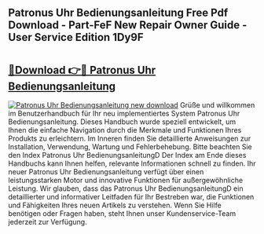 ## Patronus Uhr Bedienungsanleitung Free Pdf Download - Part-FeF New Repair Owner Guide - User Service Edition 1Dy9F

# <h2><a href="http://df5851h.blite.top/?on=Patronus+Uhr+Bedienungsanleitung">🔗Download 👉🔴 Patronus Uhr Bedienungsanleitung</a></h2>

[![Patronus Uhr Bedienungsanleitung new download](https://i.imgur.com/lujVjoI.png)](http://df5851h.blite.top/?on=Patronus+Uhr+Bedienungsanleitung)
Grüße und willkommen im Benutzerhandbuch für Ihr neu implementiertes System Patronus Uhr Bedienungsanleitung. Dieses Handbuch wurde speziell entwickelt, um Ihnen die einfache Navigation durch die Merkmale und Funktionen Ihres Produkts zu erleichtern. Im Inneren finden Sie detaillierte Anweisungen zur Installation, Verwendung, Wartung und Fehlerbehebung. Bitte beachten Sie den Index Patronus Uhr BedienungsanleitungD Der Index am Ende dieses Handbuchs kann Ihnen helfen, relevante Informationen schnell zu finden. Ihr neuer Patronus Uhr Bedienungsanleitung verfügt über einen leistungsstarken Motor und innovative Funktionen für außergewöhnliche Leistung. Wir glauben, dass das Patronus Uhr BedienungsanleitungD ein detaillierter und informativer Leitfaden für Ihr Bestreben war, die Funktionen und Fähigkeiten Ihres neuen Artikels zu verstehen. Wenn Sie Hilfe benötigen oder Fragen haben, steht Ihnen unser Kundenservice-Team jederzeit zur Verfügung.
